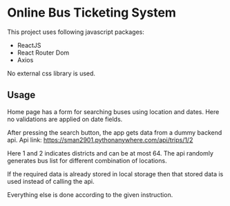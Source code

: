 # Online Bus Ticketing System

This project uses following javascript packages:

-   ReactJS
-   React Router Dom
-   Axios

No external css library is used.

## Usage

Home page has a form for searching buses using location and dates.
Here no validations are applied on date fields.

After pressing the search button, the app gets data from a dummy backend api.
Api link: https://sman2901.pythonanywhere.com/api/trips/1/2

Here 1 and 2 indicates districts and can be at most 64.
The api randomly generates bus list for different combination of locations.

If the required data is already stored in local storage then that stored data is used instead of calling the api.

Everything else is done according to the given instruction.
